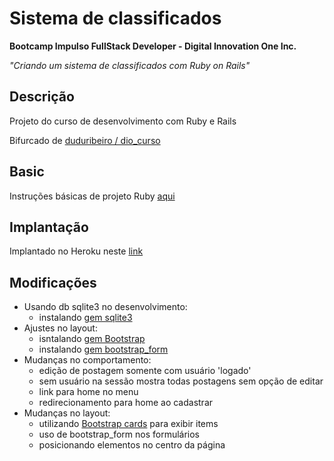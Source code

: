 # Sistema de classificados

**Bootcamp Impulso FullStack Developer - Digital Innovation One Inc.**

*"Criando um sistema de classificados com Ruby on Rails"*

## Descrição

Projeto do curso de desenvolvimento com Ruby e Rails

Bifurcado de [duduribeiro /
dio_curso](https://github.com/duduribeiro/dio_curso)

## Basic

Instruções básicas de projeto Ruby [aqui](https://github.com/NeiTDutra/dio-classificados-ruby-rails/blob/master/README_UP_RUN.md)

## Implantação

Implantado no Heroku neste [link](https://classificados-ruby.herokuapp.com/)

## Modificações

- Usando db sqlite3 no desenvolvimento:
  - instalando [gem sqlite3](https://www.rubydoc.info/gems/sqlite3/1.3.11)
- Ajustes no layout:
  - isntalando [gem Bootstrap](https://github.com/twbs/bootstrap-rubygem)
  - instalando [gem bootstrap_form](https://github.com/bootstrap-ruby/bootstrap_form)
- Mudanças no comportamento:
  - edição de postagem somente com usuário 'logado'
  - sem usuário na sessão mostra todas postagens sem opção de editar
  - link para home no menu
  - redirecionamento para home ao cadastrar
- Mudanças no layout:
  - utilizando [Bootstrap cards](https://getbootstrap.com.br/docs/4.1/components/card/) para exibir items
  - uso de bootstrap_form nos formulários
  - posicionando elementos no centro da página
